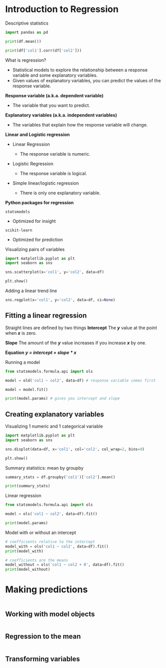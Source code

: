 # Introduction to Regression

Descriptive statistics
```python
import pandas as pd

print(df.mean())

print(df['col1'].corr(df['col2']))
```

What is regression?
- Statistical models to explore the relationship between a response variable and some explanatory variables.
- Given values of explanatory variables, you can predict the values of the response variable.

**Response variable (a.k.a. dependent variable)**
- The variable that you want to predict.

**Explanatory variables (a.k.a. independent variables)**
- The variables that explain how the response variable will change.

**Linear and Logistic regression**
- Linear Regression
  - The response variable is numeric.

- Logistic Regression
  - The response variable is logical.

- Simple linear/logistic regression
  - There is only one explanatory variable.
 
**Python packages for regression**

`statsmodels`
- Optimized for insight

`scikit-learn`
- Optimized for prediction

Visualizing pairs of variables
```python
import matplotlib.pyplot as plt
import seaborn as sns

sns.scatterplot(x='col1', y='col2', data=df)

plt.show()
```
Adding a linear trend line
```python
sns.regplot(x='col1', y='col2', data=df, ci=None)
```

## Fitting a linear regression

Straight lines are defined by two things
**Intercept**
The ***y*** value at the point when ***x*** is zero.

**Slope**
The amount of the ***y*** value increases if you increase ***x*** by one.

**Equation**
***y = intercept + slope * x***

Running a model
```python
from statsmodels.formula.api import ols

model = old('col1 ~ col2', data=df) # response variable comes first

model = model.fit()

print(model.params) # gives you intercept and slope
```

## Creating explanatory variables

Visualizing 1 numeric and 1 categorical variable
```python
import matplotlib.pyplot as plt
import seaborn as sns

sns.displot(data=df, x='col1', col='col2', col_wrap=2, bins=9)

plt.show()
```

Summary statistics: mean by groupby
```python
summary_stats = df.groupby('col1')['col2'].mean()

print(summary_stats)
```

Linear regression
```python
from statsmodels.formula.api import ols

model = ols('col1 ~ col2', data=df).fit()

print(model.params)
```

Model with or without an intercept
```python
# coefficients relative to the intercept
model_with = ols('col1 ~ col2', data=df).fit()
print(model_with)

# coefficients are the means
model_without = ols('col1 ~ col2 + 0', data=df).fit()
print(model_without)

```

# Making predictions

```python

```

## Working with model objects

```python

```

## Regression to the mean

```python

```

## Transforming variables

```python

```
